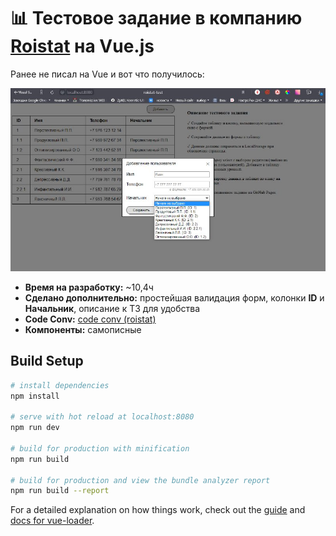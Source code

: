 # 📊 Тестовое задание в компанию [Roistat](https://roistat.com/ru/index_new) на Vue.js 
Ранее не писал на Vue и вот что получилось:  
  
![presentation.jpg](https://github.com/SynteticCat/roistat-task/blob/main/presentation.jpg)

* **Время на разработку:** ~10,4ч
* **Сделано дополнительно:** простейшая валидация форм, колонки **ID** и **Начальник**, описание к ТЗ для удобства  
* **Code Conv:** [code conv (roistat)](https://github.com/roistat/php-code-conventions)  
* **Компоненты:** самописные  

## Build Setup

``` bash
# install dependencies
npm install

# serve with hot reload at localhost:8080
npm run dev

# build for production with minification
npm run build

# build for production and view the bundle analyzer report
npm run build --report
```

For a detailed explanation on how things work, check out the [guide](http://vuejs-templates.github.io/webpack/) and [docs for vue-loader](http://vuejs.github.io/vue-loader).
